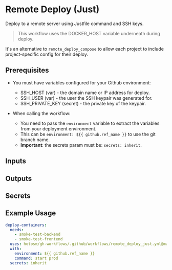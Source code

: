 # Remote Deploy (Just)

Deploy to a remote server using Justfile command and SSH keys.

> This workflow uses the DOCKER_HOST variable underneath during deploy.

It's an alternative to `remote_deploy_compose` to allow each project
to include project-specific config for their deploy.

## Prerequisites

- You must have variables configured for your Github environment:

  - SSH_HOST (var) - the domain name or IP address for deploy.
  - SSH_USER (var) - the user the SSH keypair was generated for.
  - SSH_PRIVATE_KEY (secret) - the private key of the keypair.

- When calling the workflow:

  - You need to pass the `environment` variable to
    extract the variables from your deployment environment.
  - This can be `environment: ${{ github.ref_name }}` to use the git branch name.
  - **Important**: the secrets param must be: `secrets: inherit`.

## Inputs

## Outputs

## Secrets

## Example Usage

```yaml
deploy-containers:
  needs:
    - smoke-test-backend
    - smoke-test-frontend
  uses: hotosm/gh-workflows/.github/workflows/remote_deploy_just.yml@main
  with:
    environment: ${{ github.ref_name }}
    command: start prod
  secrets: inherit
```
